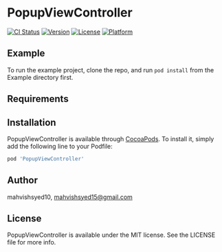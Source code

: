 # PopupViewController

[![CI Status](https://img.shields.io/travis/mahvishsyed10/PopupViewController.svg?style=flat)](https://travis-ci.org/mahvishsyed10/PopupViewController)
[![Version](https://img.shields.io/cocoapods/v/PopupViewController.svg?style=flat)](https://cocoapods.org/pods/PopupViewController)
[![License](https://img.shields.io/cocoapods/l/PopupViewController.svg?style=flat)](https://cocoapods.org/pods/PopupViewController)
[![Platform](https://img.shields.io/cocoapods/p/PopupViewController.svg?style=flat)](https://cocoapods.org/pods/PopupViewController)

## Example

To run the example project, clone the repo, and run `pod install` from the Example directory first.

## Requirements

## Installation

PopupViewController is available through [CocoaPods](https://cocoapods.org). To install
it, simply add the following line to your Podfile:

```ruby
pod 'PopupViewController'
```

## Author

mahvishsyed10, mahvishsyed15@gmail.com

## License

PopupViewController is available under the MIT license. See the LICENSE file for more info.
